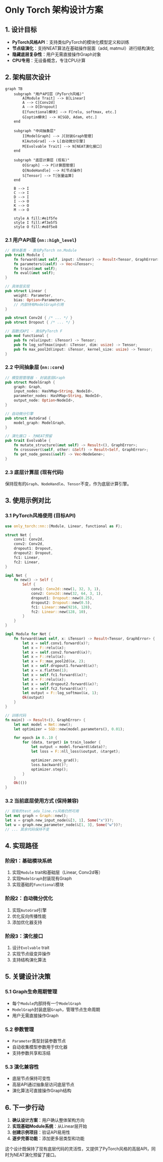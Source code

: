 # Only Torch 架构设计方案

## 1. 设计目标

- **PyTorch风格API**：支持类似PyTorch的模块化模型定义和训练
- **节点级演化**：支持NEAT算法在基础操作层面（add, matmul）进行结构演化
- **隐藏底层复杂性**：用户无需直接操作Graph对象
- **CPU专用**：无设备概念，专注CPU计算

## 2. 架构层次设计

```
graph TB
    subgraph "用户API层 (PyTorch风格)"
        A[Module Trait] --> B[Linear]
        A --> C[Conv2d]
        A --> D[Dropout]
        E[functional模块] --> F[relu, softmax, etc.]
        G[optim模块] --> H[SGD, Adam, etc.]
    end

    subgraph "中间抽象层"
        I[ModelGraph] --> J[封装Graph管理]
        K[AutoGrad] --> L[自动微分引擎]
        M[Evolvable Trait] --> N[NEAT演化接口]
    end

    subgraph "底层计算层 (现有)"
        O[Graph] --> P[计算图管理]
        Q[NodeHandle] --> R[节点操作]
        S[Tensor] --> T[张量运算]
    end

    B --> I
    C --> I
    D --> I
    I --> O
    K --> O
    M --> O

    style A fill:#e1f5fe
    style I fill:#f3e5f5
    style O fill:#e8f5e8
```

### 2.1 用户API层 (`nn::high_level`)

```rust
// 模块基类 - 类似PyTorch nn.Module
pub trait Module {
    fn forward(&mut self, input: &Tensor) -> Result<Tensor, GraphError>;
    fn parameters(&self) -> Vec<&Tensor>;
    fn train(&mut self);
    fn eval(&mut self);
}

// 具体层实现
pub struct Linear {
    weight: Parameter,
    bias: Option<Parameter>,
    // 内部持有ModelGraph引用
}

pub struct Conv2d { /* ... */ }
pub struct Dropout { /* ... */ }

// 函数式API - 类似PyTorch F
pub mod functional {
    pub fn relu(input: &Tensor) -> Tensor;
    pub fn log_softmax(input: &Tensor, dim: usize) -> Tensor;
    pub fn max_pool2d(input: &Tensor, kernel_size: usize) -> Tensor;
}
```

### 2.2 中间抽象层 (`nn::core`)

```rust
// 模型图管理器 - 封装底层Graph
pub struct ModelGraph {
    graph: Graph,
    input_nodes: HashMap<String, NodeId>,
    parameter_nodes: HashMap<String, NodeId>,
    output_node: Option<NodeId>,
}

// 自动微分引擎
pub struct AutoGrad {
    model_graph: ModelGraph,
}

// 演化接口 - 为NEAT预留
pub trait Evolvable {
    fn mutate_structure(&mut self) -> Result<(), GraphError>;
    fn crossover(&self, other: &Self) -> Result<Self, GraphError>;
    fn get_node_genes(&self) -> Vec<NodeGene>;
}
```

### 2.3 底层计算层 (现有代码)

保持现有的`Graph`、`NodeHandle`、`Tensor`不变，作为底层计算引擎。

## 3. 使用示例对比

### 3.1 PyTorch风格使用 (目标API)

```rust
use only_torch::nn::{Module, Linear, functional as F};

struct Net {
    conv1: Conv2d,
    conv2: Conv2d,
    dropout1: Dropout,
    dropout2: Dropout,
    fc1: Linear,
    fc2: Linear,
}

impl Net {
    fn new() -> Self {
        Self {
            conv1: Conv2d::new(1, 32, 3, 1),
            conv2: Conv2d::new(32, 64, 3, 1),
            dropout1: Dropout::new(0.25),
            dropout2: Dropout::new(0.5),
            fc1: Linear::new(9216, 128),
            fc2: Linear::new(128, 10),
        }
    }
}

impl Module for Net {
    fn forward(&mut self, x: &Tensor) -> Result<Tensor, GraphError> {
        let x = self.conv1.forward(x)?;
        let x = F::relu(&x);
        let x = self.conv2.forward(&x)?;
        let x = F::relu(&x);
        let x = F::max_pool2d(&x, 2);
        let x = self.dropout1.forward(&x)?;
        let x = x.flatten(1);
        let x = self.fc1.forward(&x)?;
        let x = F::relu(&x);
        let x = self.dropout2.forward(&x)?;
        let x = self.fc2.forward(&x)?;
        let output = F::log_softmax(&x, 1);
        Ok(output)
    }
}

// 训练代码
fn main() -> Result<(), GraphError> {
    let mut model = Net::new();
    let optimizer = SGD::new(model.parameters(), 0.01);

    for epoch in 0..10 {
        for (data, target) in train_loader {
            let output = model.forward(&data)?;
            let loss = F::nll_loss(&output, &target);

            optimizer.zero_grad();
            loss.backward()?;
            optimizer.step();
        }
    }
    Ok(())
}
```

### 3.2 当前底层使用方式 (保持兼容)

```rust
// 现有的test_ada_line.rs风格仍然可用
let mut graph = Graph::new();
let x = graph.new_input_node(&[3, 1], Some("x"))?;
let w = graph.new_parameter_node(&[1, 3], Some("w"))?;
// ... 其余代码保持不变
```

## 4. 实现路径

### 阶段1：基础模块系统
1. 实现`Module` trait和基础层（Linear, Conv2d等）
2. 实现`ModelGraph`封装现有Graph
3. 实现基础的`functional`模块

### 阶段2：自动微分优化
1. 实现`AutoGrad`引擎
2. 优化反向传播性能
3. 添加优化器支持

### 阶段3：演化接口
1. 设计`Evolvable` trait
2. 实现节点级变异操作
3. 支持结构演化算法

## 5. 关键设计决策

### 5.1 Graph生命周期管理
- 每个`Module`内部持有一个`ModelGraph`
- `ModelGraph`封装底层`Graph`，管理节点生命周期
- 用户无需直接操作Graph

### 5.2 参数管理
- `Parameter`类型封装参数节点
- 自动收集模型参数用于优化器
- 支持参数共享和冻结

### 5.3 演化兼容性
- 底层节点保持可变性
- 高层API通过抽象层访问底层节点
- 演化算法可直接操作Graph结构

## 6. 下一步行动

1. **确认设计方案**：用户确认整体架构方向
2. **实现基础Module系统**：从Linear层开始
3. **创建示例项目**：验证API易用性
4. **逐步完善功能**：添加更多层类型和功能

这个设计既保持了现有底层代码的灵活性，又提供了PyTorch风格的高层API，同时为NEAT演化预留了接口。
